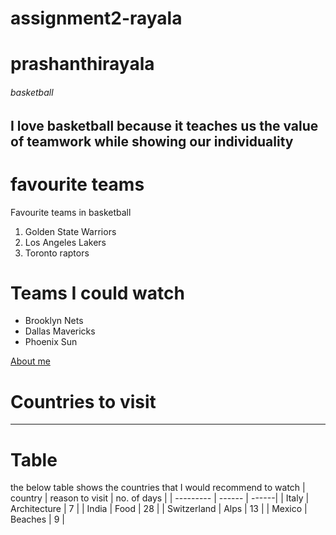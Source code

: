 # assignment2-rayala
# prashanthirayala
###### basketball
I love basketball because it teaches us the value of **teamwork** while showing our **individuality**
---
# favourite teams
Favourite teams in basketball
1. Golden State Warriors
2. Los Angeles Lakers
3. Toronto raptors
 
# Teams I could watch
- Brooklyn Nets
- Dallas Mavericks
- Phoenix Sun

[About me](./AboutMe.md)


# Countries to visit
---
# Table
the below table shows the countries that I would recommend to watch
|  country | reason to visit | no. of days |
| --------- | ------ | ------|
| Italy | Architecture | 7 |
| India | Food         | 28 |
| Switzerland | Alps | 13 |
| Mexico | Beaches | 9 |
